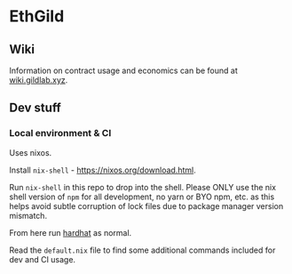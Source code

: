 # EthGild

## Wiki

Information on contract usage and economics can be found at [wiki.gildlab.xyz](https://wiki.gildlab.xyz).

## Dev stuff

### Local environment & CI

Uses nixos.

Install `nix-shell` - https://nixos.org/download.html.

Run `nix-shell` in this repo to drop into the shell. Please ONLY use the nix
shell version of `npm` for all development, no yarn or BYO npm, etc. as this helps
avoid subtle corruption of lock files due to package manager version mismatch.

From here run [hardhat](https://hardhat.org/) as normal.

Read the `default.nix` file to find some additional commands included for dev and
CI usage.